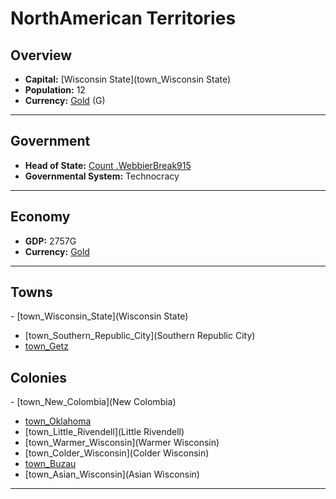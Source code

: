 # <!--NAME-->NorthAmerican Territories<!--NAME-->

## Overview

- **Capital:** <!--CAPITAL_LINK-->[Wisconsin State](town_Wisconsin State)<!--CAPITAL_LINK-->
- **Population:** <!--POPULATION-->12<!--POPULATION-->
- **Currency:** <!--CURRENCY_LINK-->[Gold](currency_Gold)<!--CURRENCY_LINK--> (<!--CURRENCY_ABV-->G<!--CURRENCY_ABV-->)

---

## Government

- **Head of State:** <!--LEADER_TITLE_LINK-->[Count .WebbierBreak915](user_.WebbierBreak915)<!--LEADER_TITLE_LINK-->
- **Governmental System:** <!--GOVERNMENT-->Technocracy<!--GOVERNMENT-->

---

## Economy

- **GDP:** <!--GDP-->2757G<!--GDP-->
- **Currency:** <!--CURRENCY_LINK-->[Gold](currency_Gold)<!--CURRENCY_LINK-->

---

## Towns

<!--TOWNS-->- [town_Wisconsin_State](Wisconsin State)
- [town_Southern_Republic_City](Southern Republic City)
- [town_Getz](Getz)<!--TOWNS-->

## Colonies

<!--COLONIES-->- [town_New_Colombia](New Colombia)
- [town_Oklahoma](Oklahoma)
- [town_Little_Rivendell](Little Rivendell)
- [town_Warmer_Wisconsin](Warmer Wisconsin)
- [town_Colder_Wisconsin](Colder Wisconsin)
- [town_Buzau](Buzau)
- [town_Asian_Wisconsin](Asian Wisconsin)<!--COLONIES-->

---